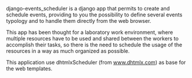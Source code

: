 django-events_scheduler is a django app that permits to create and schedule 
events, providing to you the possibility to define several events typology and 
to handle them directly from the web browser.

This app has been thought for a laboratory work environment, where multiple 
resources have to be used and shared between the workers to accomplish their
 tasks, so there is the need to schedule the usage of the resources in a way as 
much organized as possible.

This application use dhtmlxScheduler (from www.dhtmlx.com) as base for the 
web templates.